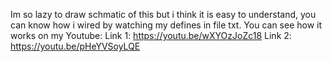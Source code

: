 Im so lazy to draw schmatic of this but i think it is easy to understand, you can know how i wired by watching my defines in file txt. 
You can see how it works on my Youtube: 
Link 1: https://youtu.be/wXYOzJoZc18
Link 2: https://youtu.be/pHeYVSoyLQE
